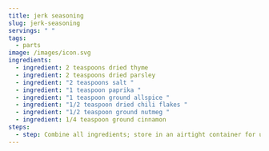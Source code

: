 ```yaml
---
title: jerk seasoning
slug: jerk-seasoning
servings: " "
tags:
  - parts
image: /images/icon.svg
ingredients:
  - ingredient: 2 teaspoons dried thyme
  - ingredient: 2 teaspoons dried parsley
  - ingredient: "2 teaspoons salt "
  - ingredient: "1 teaspoon paprika "
  - ingredient: "1 teaspoon ground allspice "
  - ingredient: "1/2 teaspoon dried chili flakes "
  - ingredient: "1/2 teaspoon ground nutmeg "
  - ingredient: 1/4 teaspoon ground cinnamon
steps:
  - step: Combine all ingredients; store in an airtight container for up to 3 months.
---
```

